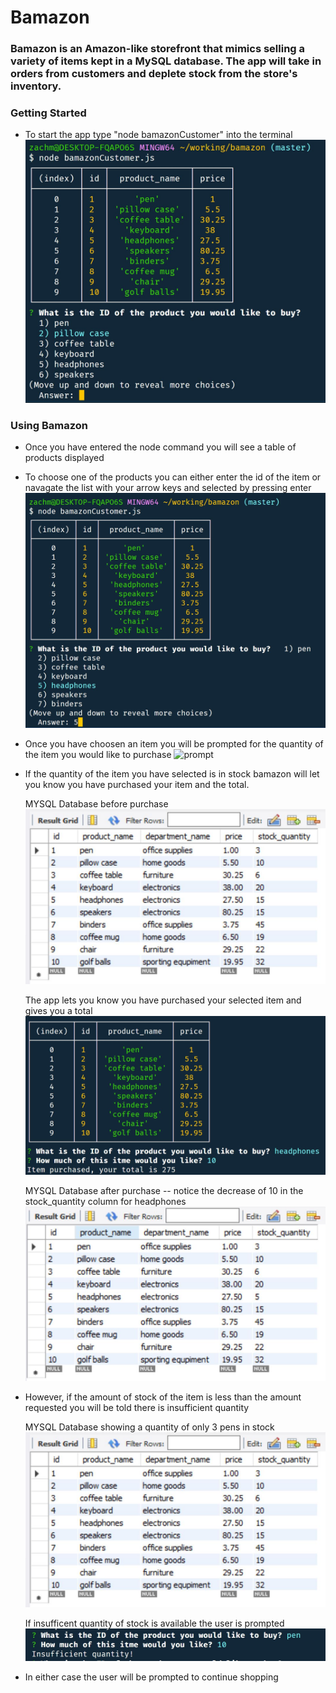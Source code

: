 # Bamazon
### Bamazon is an Amazon-like storefront that mimics selling a variety of items kept in a MySQL database. The app will take in orders from customers and deplete stock from the store's inventory.

### Getting Started
* To start the app type "node bamazonCustomer" into the terminal
![App Launch](./images/bamazon-start.JPG)


### Using Bamazon
* Once you have entered the node command you will see a table of products displayed
* To choose one of the products you can either enter the id of the item or navagate the list with your arrow keys and selected by pressing enter
![Choose Product](./images/selection.JPG)
* Once you have choosen an item you will be prompted for the quantity of the item you would like to purchase
![prompt](./images/propmt.JPG)
* If the quantity of the item you have selected is in stock bamazon will let you know you have purchased your item and the total.

    MYSQL Database before purchase
    ![beforepurchase](./images/mysql-before1.JPG)

    The app lets you know you have purchased your selected item and gives you a total
    ![purchase](./images/purchase1.JPG)

    MYSQL Database after purchase -- notice the decrease of 10 in the stock_quantity column for headphones
    ![afterpurchase](./images/mysql-before2.JPG)
* However, if the amount of stock of the item is less than the amount requested you will be told there is insufficient quantity

    MYSQL Database showing a quantity of only 3 pens in stock
    ![beforepurchase](./images/mysql-before1.JPG)

    If insufficent quantity of stock is available the user is prompted
    ![insufficent](./images/insufficent-quantity.JPG)


* In either case the user will be prompted to continue shopping


